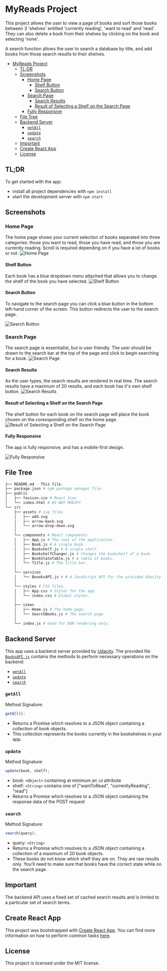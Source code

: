# MyReads Project

This project allows the user to view a page of books and sort those books between 3 'shelves' entitled 'currently reading', 'want to read' and 'read'. They can also delete a book from their shelves by clicking on the book and selecting 'none'.

A search function allows the user to search a database by title, and add books from those search results to their shelves.

- [MyReads Project](#myreads-project)
  - [TL;DR](#tldr)
  - [Screenshots](#screenshots)
    - [Home Page](#home-page)
      - [Shelf Button](#shelf-button)
      - [Search Button](#search-button)
    - [Search Page](#search-page)
      - [Search Results](#search-results)
      - [Result of Selecting a Shelf on the Search Page](#result-of-selecting-a-shelf-on-the-search-page)
    - [Fully Responsive](#fully-responsive)
  - [File Tree](#file-tree)
  - [Backend Server](#backend-server)
    - [`getAll`](#getall)
    - [`update`](#update)
    - [`search`](#search)
  - [Important](#important)
  - [Create React App](#create-react-app)
  - [License](#license)

## TL;DR

To get started with the app:

- install all project dependencies with `npm install`
- start the development server with `npm start`

## Screenshots

### Home Page

The home page shows your current selection of books separated into three categories: those you want to read, those you have read, and those you are currently reading. Scroll is required depending on if you have a lot of books or not.
![Home Page](src/assets/icons/images/screenshot1.jpg)

#### Shelf Button

Each book has a blue dropdown menu attached that allows you to change the shelf of the book you have selected.
![Shelf Button](src/assets/icons/images/screenshot2.jpg)

#### Search Button

To navigate to the search page you can click a blue button in the bottom left-hand corner of the screen. This button redirects the user to the search page.

![Search Button](src/assets/icons/images/screenshot3.jpg)

### Search Page

The search page is essentialist, but is user friendly. The user should be drawn to the search bar at the top of the page and click to begin searching for a book.
![Search Page](src/assets/icons/images/screenshot4.jpg)

#### Search Results

As the user types, the search results are rendered in real time. The search results have a maximum of 20 results, and each book has it's own shelf button.
![Search Results](src/assets/icons/images/screenshot5.jpg)

#### Result of Selecting a Shelf on the Search Page

The shelf button for each book on the search page will place the book chosen on the coressponding shelf on the home page.
![Result of Selecting a Shelf on the Search Page](src/assets/icons/images/screenshot6.jpg)

#### Fully Responsive

The app is fully responsive, and has a mobile-first design.

![Fully Responsive](src/assets/icons/images/screenshot7.jpg)

## File Tree

```bash
├── README.md - This file.
├── package.json # npm package manager file.
├── public
│   ├── favicon.ico # React Icon
│   └── index.html # DO NOT MODIFY
└── src
    ├── assets # svg files
    │   ├── add.svg
    │   ├── arrow-back.svg
    │   └── arrow-drop-down.svg
    │
    └── components # React components
    │   ├── App.js # The root of the application.
    │   ├── Book.js # A single book.
    │   ├── Bookshelf.js # A single shelf.
    │   ├── BookshelfChanger.js # Changes the bookshelf of a book.
    │   ├── BookStateTable.js # A table of books.
    │   └── Title.js # The title bar.
    │
    └── services
    │   └── BoooksAPI.js # # A JavaScript API for the provided Udacity backend. Instructions for methods below.
    │
    └── styles # CSS files.
    │   ├── App.css # Styles for the app.
    │   └── index.css # Global styles.
    │
    ├── views
    │   ├── Home.js # The home page.
    │   └── SearchBooks.js # The search page.
    │
    └── index.js # Used for DOM rendering only.
```

## Backend Server

This app uses a backend server provided by [Udacity](https://udacity.com). The provided file [`BooksAPI.js`](src/BooksAPI.js) contains the methods to perform necessary operations on the backend:

- [`getAll`](#getall)
- [`update`](#update)
- [`search`](#search)

### `getAll`

Method Signature:

```js
getAll();
```

- Returns a Promise which resolves to a JSON object containing a collection of book objects.
- This collection represents the books currently in the bookshelves in your app.

### `update`

Method Signature:

```js
update(book, shelf);
```

- book: `<Object>` containing at minimum an `id` attribute
- shelf: `<String>` contains one of ["wantToRead", "currentlyReading", "read"]
- Returns a Promise which resolves to a JSON object containing the response data of the POST request

### `search`

Method Signature:

```js
search(query);
```

- query: `<String>`
- Returns a Promise which resolves to a JSON object containing a collection of a maximum of 20 book objects.
- These books do not know which shelf they are on. They are raw results only. You'll need to make sure that books have the correct state while on the search page.

## Important

The backend API uses a fixed set of cached search results and is limited to a particular set of search terms.

## Create React App

This project was bootstrapped with [Create React App](https://github.com/facebook/create-react-app). You can find more information on how to perform common tasks [here](https://github.com/facebook/create-react-app/blob/main/packages/cra-template/template/README.md).

## License

This project is licensed under the MIT license.
